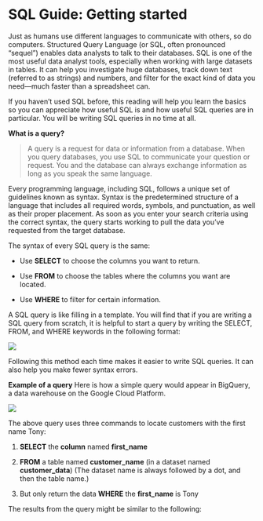 # SQL Guide: Getting started

Just as humans use different languages to communicate with others, so do computers. Structured Query Language (or SQL, often pronounced “sequel”) enables data analysts to talk to their databases. SQL is one of the most useful data analyst tools, especially when working with large datasets in tables. It can help you investigate huge databases, track down text (referred to as strings) and numbers, and filter for the exact kind of data you need—much faster than a spreadsheet can. 

If you haven’t used SQL before, this reading will help you learn the basics so you can appreciate how useful SQL is and how useful SQL queries are in particular. You will be writing SQL queries in no time at all.

**What is a query?**

> A query is a request for data or information from a database. When you query databases, you use SQL to communicate your question or request. You and the database can always exchange information as long as you speak the same language.

Every programming language, including SQL, follows a unique set of guidelines known as syntax. Syntax is the predetermined structure of a language that includes all required words, symbols, and punctuation, as well as their proper placement. As soon as you enter your search criteria using the correct syntax, the query starts working to pull the data you’ve requested from the target database.

The syntax of every SQL query is the same: 

* Use **SELECT** to choose the columns you want to return.

* Use **FROM** to choose the tables where the columns you want are located.

* Use **WHERE** to filter for certain information.

A SQL query is like filling in a template. You will find that if you are writing a SQL query from scratch, it is helpful to start a query by writing the SELECT, FROM, and WHERE keywords in the following format: 
                  
![](https://d3c33hcgiwev3.cloudfront.net/imageAssetProxy.v1/MwhC5HMJRFKIQuRzCURSDw_754b0ed1d87441a298173d87c0bfdbf1_Select_From_Where.png?expiry=1649030400000&hmac=9Il0xfSDtZZl9TLvpve5sCQeo4Bb0-e7l0MOLAESL4Y)
                                   
Following this method each time makes it easier to write SQL queries. It can also help you make fewer syntax errors.

**Example of a query**
Here is how a simple query would appear in BigQuery, a data warehouse on the Google Cloud Platform.  

![](https://d3c33hcgiwev3.cloudfront.net/imageAssetProxy.v1/vNz9GfCMQiGc_RnwjMIhfQ_1d09943b48924e6cbf9915e30f771d86_Screen-Shot-2020-11-11-at-4.25.17-PM.png?expiry=1649030400000&hmac=a_DhFAfOj3kacGd2ggqQ-_H9ynPZVjuo6nrxRweoouM)

The above query uses three commands to locate customers with the first name Tony:

1. **SELECT** the **column** named **first_name**

2. **FROM** a table named **customer_name** (in a dataset named **customer_data**)
   (The dataset name is always followed by a dot, and then the table name.)

3. But only return the data **WHERE** the **first_name** is Tony

The results from the query might be similar to the following:
